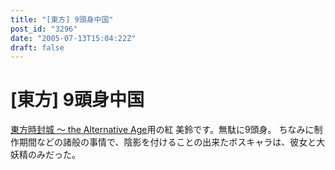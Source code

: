 ```yaml
---
title: "[東方] 9頭身中国"
post_id: "3296"
date: "2005-07-13T15:04:22Z"
draft: false
---
```


# [東方] 9頭身中国

[東方時封城 ～ the Alternative Age](/!/thA/)用の紅 美鈴です。無駄に9頭身。 ちなみに制作期間などの諸般の事情で、陰影を付けることの出来たボスキャラは、彼女と大妖精のみだった。
